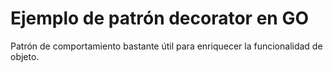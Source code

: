 # Ejemplo de patrón decorator en GO

Patrón de comportamiento bastante útil para enriquecer la funcionalidad de objeto.
 